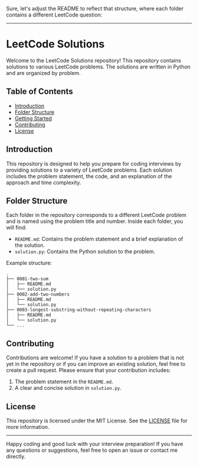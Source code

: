 Sure, let's adjust the README to reflect that structure, where each folder contains a different LeetCode question:

---

# LeetCode Solutions

Welcome to the LeetCode Solutions repository! This repository contains solutions to various LeetCode problems. The solutions are written in Python and are organized by problem.

## Table of Contents

- [Introduction](#introduction)
- [Folder Structure](#folder-structure)
- [Getting Started](#getting-started)
- [Contributing](#contributing)
- [License](#license)

## Introduction

This repository is designed to help you prepare for coding interviews by providing solutions to a variety of LeetCode problems. Each solution includes the problem statement, the code, and an explanation of the approach and time complexity.

## Folder Structure

Each folder in the repository corresponds to a different LeetCode problem and is named using the problem title and number. Inside each folder, you will find:

- `README.md`: Contains the problem statement and a brief explanation of the solution.
- `solution.py`: Contains the Python solution to the problem.

Example structure:

```
.
├── 0001-two-sum
│   ├── README.md
│   └── solution.py
├── 0002-add-two-numbers
│   ├── README.md
│   └── solution.py
├── 0003-longest-substring-without-repeating-characters
│   ├── README.md
│   └── solution.py
└── ...
```

## Contributing

Contributions are welcome! If you have a solution to a problem that is not yet in the repository or if you can improve an existing solution, feel free to create a pull request. Please ensure that your contribution includes:

1. The problem statement in the `README.md`.
2. A clear and concise solution in `solution.py`.


## License

This repository is licensed under the MIT License. See the [LICENSE](LICENSE) file for more information.

---

Happy coding and good luck with your interview preparation! If you have any questions or suggestions, feel free to open an issue or contact me directly.
